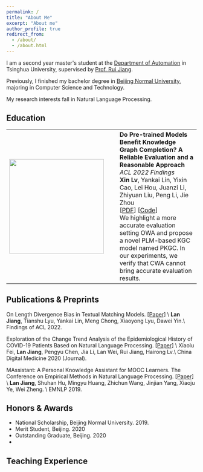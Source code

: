 ```yaml
---
permalink: /
title: "About Me"
excerpt: "About me"
author_profile: true
redirect_from: 
  - /about/
  - /about.html
---
```


I am a second year master's student at the [Department of Automation](https://www.au.tsinghua.edu.cn/) in Tsinghua University, supervised by [Prof. Rui Jiang](https://www.au.tsinghua.edu.cn/info/1111/1526.htm).

Previously, I finished my bachelor degree in [Beijing Normal University](https://www.bnu.edu.cn/), majoring in Computer Science and Technology.

My research interests fall in Natural Language Processing. 

<!-- What's New ===== -->

<style>
td, th {
   border: none!important;
}
</style>

Education
---

<table style="border: none!important;">
	  <tbody><tr><td style="width:230px; height:110px" valign="middle" align="middle">
	    <img src="http://davidlvxin.github.io/images/pub/pkgc.png" width="250">
	  </td>
	  <td style="width:10px">
	  </td>
	  <td valign="middle">
	    <div>
	    	<b>
        	Do Pre-trained Models Benefit Knowledge Graph Completion? A Reliable Evaluation and a Reasonable Approach
        </b>
        <br>
		<i>
        	ACL 2022 Findings
        </i>
        <br>
	    	<b>Xin Lv</b>, Yankai Lin, Yixin Cao, Lei Hou, Juanzi Li, Zhiyuan Liu, Peng Li, Jie Zhou
        <br>
		[<a href="https://google.com">PDF</a>]
        [<a href="https://google.com">Code</a>]
        <br>
			We highlight a more accurate evaluation setting OWA and propose a novel PLM-based KGC model named PKGC. In our experiments, we verify that CWA cannot bring accurate evaluation results.
		</div>
	</td></tr></tbody>
</table>


Publications & Preprints
---
On Length Divergence Bias in Textual Matching Models. [[Paper]]() \\
**Lan Jiang**, Tianshu Lyu, Yankai Lin, Meng Chong, Xiaoyong Lyu, Dawei Yin.\\
Findings of ACL 2022.

Exploration of the Change Trend Analysis of the Epidemiological History of COVID-19 Patients Based on Natural Language Processing. [[Paper]](https://kns.cnki.net/kcms/detail/detail.aspx?dbcode=CJFD&dbname=CJFDLAST2020&filename=YISZ202005027&uniplatform=NZKPT&v=nplTtNuTmwr66Ho-2sKaOzxX08lbSCl10HGufZNm5UhslzEMtTklVutJrryJ1yw2) \\
Xiaolu Fei, **Lan Jiang**, Pengyu Chen, Jia Li, Lan Wei, Rui Jiang, Hairong Lv.\\
China Digital Medicine 2020 (Journal).

MAssistant: A Personal Knowledge Assistant for MOOC Learners. The Conference on Empirical Methods in Natural Language Processing. [[Paper]](https://aclanthology.org/D19-3023/) \\
**Lan Jiang**, Shuhan Hu, Mingyu Huang, Zhichun Wang, Jinjian Yang, Xiaoju Ye, Wei Zheng. \\
EMNLP 2019.







Honors & Awards
---

+ National Scholarship, Beijing Normal University. 2019.
+ Merit Student, Beijing. 2020
+ Outstanding Graduate, Beijing. 2020
+ 

Teaching Experience
---



